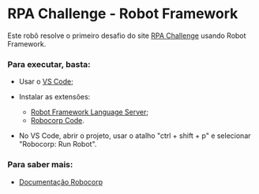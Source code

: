 # RPA Challenge - Robot Framework

Este robô resolve o primeiro desafio do site [RPA Challenge](https://www.rpachallenge.com/) usando Robot Framework.

### Para executar, basta:
- Usar o [VS Code](https://code.visualstudio.com/download);
- Instalar as extensões:
    - [Robot Framework Language Server](https://marketplace.visualstudio.com/items?itemName=robocorp.robotframework-lsp);
    - [Robocorp Code](https://marketplace.visualstudio.com/items?itemName=robocorp.robocorp-code).

- No VS Code, abrir o projeto, usar o atalho "ctrl + shift + p" e selecionar "Robocorp: Run Robot".

### Para saber mais:

- [Documentação Robocorp](https://robocorp.com/docs/languages-and-frameworks/robot-framework)
